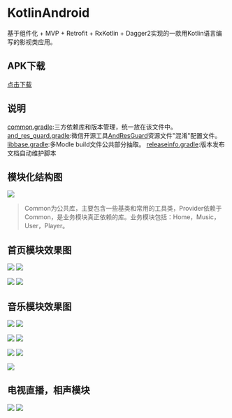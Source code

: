 # KotlinAndroid
基于组件化 + MVP + Retrofit + RxKotlin + Dagger2实现的一款用Kotlin语言编写的影视类应用。

## APK下载
[点击下载](/screenshot/app-release.apk)

## 说明
[common.gradle](/common.gradle):三方依赖库和版本管理，统一放在该文件中。
[and_res_guard.gradle](/and_res_guard.gradle):微信开源工具[AndResGuard](https://github.com/shwenzhang/AndResGuard)资源文件"混淆"配置文件。
[libbase.gradle](/libbase.gradle):多Modle build文件公共部分抽取。
[releaseinfo.gradle](/releaseinfo.gradle):版本发布文档自动维护脚本

## 模块化结构图

![](/screenshot/模块化.png)

>Common为公共库，主要包含一些基类和常用的工具类，Provider依赖于Common，是业务模块真正依赖的库。业务模块包括：Home，Music，User，Player。

## 首页模块效果图
![](/screenshot/home.png)  ![](/screenshot/player.png)

![](/screenshot/search2.png)  ![](/screenshot/search1.png)

## 音乐模块效果图

![](/screenshot/music1.png)  ![](/screenshot/music2.png)

![](/screenshot/music4.png)  ![](/screenshot/music5.png)  

![](/screenshot/music_search2.png)  ![](/screenshot/music_search1.png)  

 ![](/screenshot/music3.png)  
 
 ## 电视直播，相声模块
 
![](/screenshot/play01.png)  ![](/screenshot/crosstalk01.png)  
